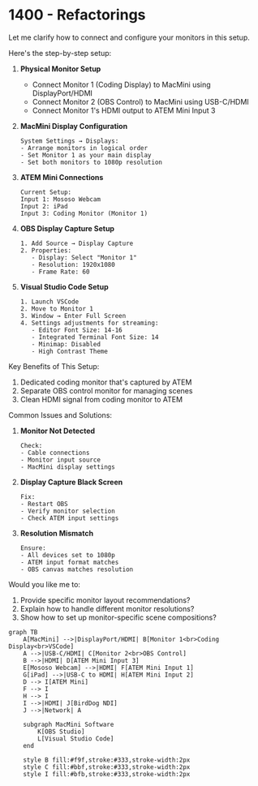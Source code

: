 # 1400 - Refactorings

Let me clarify how to connect and configure your monitors in this setup.

Here's the step-by-step setup:

1. **Physical Monitor Setup**
   - Connect Monitor 1 (Coding Display) to MacMini using DisplayPort/HDMI
   - Connect Monitor 2 (OBS Control) to MacMini using USB-C/HDMI
   - Connect Monitor 1's HDMI output to ATEM Mini Input 3

2. **MacMini Display Configuration**
   ```
   System Settings → Displays:
   - Arrange monitors in logical order
   - Set Monitor 1 as your main display
   - Set both monitors to 1080p resolution
   ```

3. **ATEM Mini Connections**
   ```
   Current Setup:
   Input 1: Mososo Webcam
   Input 2: iPad
   Input 3: Coding Monitor (Monitor 1)
   ```

4. **OBS Display Capture Setup**
   ```
   1. Add Source → Display Capture
   2. Properties:
      - Display: Select "Monitor 1"
      - Resolution: 1920x1080
      - Frame Rate: 60
   ```

5. **Visual Studio Code Setup**
   ```
   1. Launch VSCode
   2. Move to Monitor 1
   3. Window → Enter Full Screen
   4. Settings adjustments for streaming:
      - Editor Font Size: 14-16
      - Integrated Terminal Font Size: 14
      - Minimap: Disabled
      - High Contrast Theme
   ```

Key Benefits of This Setup:
1. Dedicated coding monitor that's captured by ATEM
2. Separate OBS control monitor for managing scenes
3. Clean HDMI signal from coding monitor to ATEM

Common Issues and Solutions:

1. **Monitor Not Detected**
   ```
   Check:
   - Cable connections
   - Monitor input source
   - MacMini display settings
   ```

2. **Display Capture Black Screen**
   ```
   Fix:
   - Restart OBS
   - Verify monitor selection
   - Check ATEM input settings
   ```

3. **Resolution Mismatch**
   ```
   Ensure:
   - All devices set to 1080p
   - ATEM input format matches
   - OBS canvas matches resolution
   ```

Would you like me to:
1. Provide specific monitor layout recommendations?
2. Explain how to handle different monitor resolutions?
3. Show how to set up monitor-specific scene compositions?

```mermaid
graph TB
    A[MacMini] -->|DisplayPort/HDMI| B[Monitor 1<br>Coding Display<br>VSCode]
    A -->|USB-C/HDMI| C[Monitor 2<br>OBS Control]
    B -->|HDMI| D[ATEM Mini Input 3]
    E[Mososo Webcam] -->|HDMI| F[ATEM Mini Input 1]
    G[iPad] -->|USB-C to HDMI| H[ATEM Mini Input 2]
    D --> I[ATEM Mini]
    F --> I
    H --> I
    I -->|HDMI| J[BirdDog NDI]
    J -->|Network| A
    
    subgraph MacMini Software
        K[OBS Studio]
        L[Visual Studio Code]
    end
    
    style B fill:#f9f,stroke:#333,stroke-width:2px
    style C fill:#bbf,stroke:#333,stroke-width:2px
    style I fill:#bfb,stroke:#333,stroke-width:2px
```



